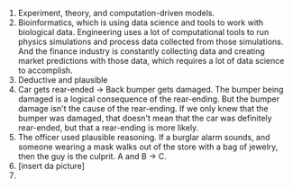 1. Experiment, theory, and computation-driven models.
2. Bioinformatics, which is using data science and tools to work with biological data. Engineering uses a lot of computational tools to run physics simulations and process data collected from those simulations. And the finance industry is constantly collecting data and creating market predictions with those data, which requires a lot of data science to accomplish.
3. Deductive and plausible
4. Car gets rear-ended -> Back bumper gets damaged. The bumper being damaged is a logical consequence of the rear-ending. But the bumper damage isn't the cause of the rear-ending. If we only knew that the bumper was damaged, that doesn't mean that the car was definitely rear-ended, but that a rear-ending is more likely.
5. The officer used plausible reasoning. If a burglar alarm sounds, and someone wearing a mask walks out of the store with a bag of jewelry, then the guy is the culprit. A and B -> C.
6. [insert da picture]
7. 
